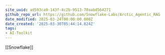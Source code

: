 ```yaml
---
site_uuid: ad593ca9-143f-4c2b-9513-70aabd564271
github_repo_url: https://github.com/Snowflake-Labs/Arctic_Agentic_RAG
date_modified: 2025-03-24T00:00:00.000Z
date_created: '2025-03-30T05:44:14.824Z'
tags:
- AI-Toolkit
---
```




[[Snowflake]]
